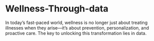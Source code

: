 # Wellness-Through-data
 In today’s fast-paced world, wellness is no longer just about treating illnesses when they arise—it’s about prevention, personalization, and proactive care. The key to unlocking this transformation lies in data.
